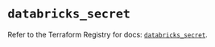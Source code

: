 # `databricks_secret`

Refer to the Terraform Registry for docs: [`databricks_secret`](https://registry.terraform.io/providers/databricks/databricks/1.38.0/docs/resources/secret).
